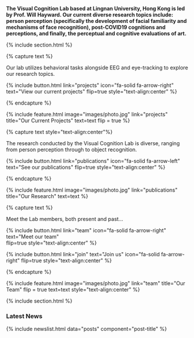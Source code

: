 ---
---

<b>The Visual Cognition Lab based at Lingnan University, Hong Kong is led by Prof. Will Hayward. Our current diverse research topics include: person perception (specifically the development of facial familiarity and mechanisms of face recognition), post-COVID19 cognitions and perceptions, and finally, the perceptual and cognitive evaluations of art.</b>

{% include section.html %}

{% capture text %}

Our lab utilizes behavioral tasks alongside EEG and eye-tracking to explore our research topics.

{%
  include button.html
  link="projects"
  icon="fa-solid fa-arrow-right"
  text="View our current projects"
  flip=true
  style="text-align:center"
%}

{% endcapture %}

{%
  include feature.html
  image="images/photo.jpg"
  link="projects"
  title="Our Current Projects"
  text=text
  flip = true
%}

{% capture text style="text-align:center"%}

The research conducted by the Visual Cognition Lab is diverse, ranging from person perception through to object recognition.

{%
  include button.html
  link="publications"
  icon="fa-solid fa-arrow-left"
  text="See our publications"
  flip=true
  style="text-align:center"
%}

{% endcapture %}

{%
  include feature.html
  image="images/photo.jpg"
  link="publications"
  title="Our Research"
  text=text
%}

{% capture text %}

Meet the Lab members, both present and past... 

{%
  include button.html
  link="team"
  icon="fa-solid fa-arrow-right"
  text="Meet our team"  
  flip=true
  style="text-align:center"
%}

{%
  include button.html
  link="join"
  text="Join us"
  icon="fa-solid fa-arrow-right"
  flip=true
  style="text-align:center"
%}

{% endcapture %}

{%
  include feature.html
  image="images/photo.jpg"
  link="team"
  title="Our Team"
  flip = true
  text=text
  style="text-align:center"
%}

{% include section.html %}
### Latest News
{% include newslist.html data="posts" component="post-title" %}
